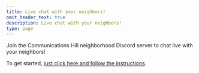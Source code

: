 ```yaml
---
title: Live chat with your neighbors!
omit_header_text: true
description: Live chat with your neighbors!
type: page
---
```


Join the Communications Hill neighborhood Discord server to chat live with your neighbors!

To get started, [just click here and follow the instructions](https://discord.gg/jM4GNEH5).
